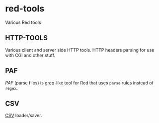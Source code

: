 # red-tools
Various Red tools

## HTTP-TOOLS

Various client and server side HTTP tools. HTTP headers parsing for use with CGI and other stuff.

## PAF

*PAF* (parse files) is [grep](https://www.wikiwand.com/en/Grep)-like tool for Red that uses `parse` rules instead of `regex`.

## CSV

[CSV](https://www.wikiwand.com/en/Comma-separated_values) loader/saver.
